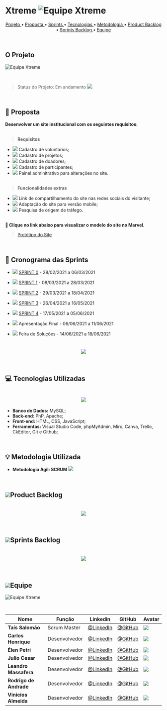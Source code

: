 
# Xtreme ![Equipe Xtreme](/readme/equipe_xtreme_pequeno.png "Equipe Xtreme")


<p align="center">
  <a href ="#o-projeto"> Projeto </a>  • 
  <a href ="#dart-proposta"> Proposta </a>  • 
  <a href ="#calendar-cronograma-das-sprints"> Sprints </a>  • 
  <a href ="#computer-tecnologias-utilizadas"> Tecnologias </a>  • 
  <a href ="#bulb-metodologia-utilizada"> Metodologia </a>  • 
  <a href ="#product-backlog">Product Backlog </a>  •
    <a href ="#sprints-backlog">Sprints Backlog </a>  •
  <a href ="#equipe"> Equipe </a> 
</p>

<br>

## O Projeto
![Equipe Xtreme](/readme/objetivo.png "Objetivo Equipe Xtreme")

<br>

> Status do Projeto: Em andamento <img src = "./readme/Works-in-progress-icon.png" />

<br>

## :dart: Proposta

**Desenvolver um site institucional com os seguintes requisitos:**<br><br>

 > **Requisitos**

 - <img src = "./readme/feito.jpeg" /> Cadastro de voluntários;
 - <img src = "./readme/feito.jpeg" /> Cadastro de projetos;
 - <img src = "./readme/feito.jpeg" /> Cadastro de doadores;
 - <img src = "./readme/feito.jpeg" /> Cadastro de participantes;
 - <img src = "./readme/feito.jpeg" /> Painel adminitrativo para alterações no site.<br><br>

 > **Funcionalidades extras**

 - <img src = "./readme/feito.jpeg" />  Link de compartilhamento do site nas redes sociais do visitante;
 - <img src = "./readme/feito.jpeg" />  Adaptação do site para versão mobile;
 - <img src = "./readme/feito.jpeg" />  Pesquisa de origem de tráfego.<br><br>

  
**:link: Clique no link abaixo para visualizar o modelo do site no Marvel.**  
> [Protótipo do Site](https://marvelapp.com/prototype/144cf1c4/screen/77188628)

<br>

## :calendar: Cronograma das Sprints

- <img src = "./readme/feito.jpeg" /> [SPRINT 0](https://github.com/Xtreme-Equipe/Projeto-Site-Intitucional/tree/main/readme/sprint0) - 28/02/2021 a 06/03/2021 

- <img src = "./readme/feito.jpeg" /> [SPRINT 1](https://github.com/Xtreme-Equipe/Projeto-Site-Intitucional/tree/main/readme/sprint1) - 08/03/2021 a 28/03/2021 

- <img src = "./readme/feito.jpeg" /> [SPRINT 2](https://github.com/Xtreme-Equipe/Projeto-Site-Intitucional/tree/main/readme/sprint2) - 29/03/2021 a 18/04/2021

- <img src = "./readme/feito.jpeg" /> [SPRINT 3](https://github.com/Xtreme-Equipe/Projeto-Site-Intitucional/tree/main/readme/sprint3) - 26/04/2021 a 16/05/2021

- <img src = "./readme/feito.jpeg" /> [SPRINT 4](https://github.com/Xtreme-Equipe/Projeto-Site-Intitucional/tree/main/readme/sprint4) - 17/05/2021 a 05/06/2021

- <img src = "./readme/feito.jpeg" /> Apresentação Final - 06/06/2021 a 11/06/2021

- <img src = "./readme/feito.jpeg" /> Feira de Soluções - 14/06/2021 a 18/06/2021


<h1 align="center"> <img src = "./readme/cronograma_sprints.png"/></h1>

<br>



## :computer: Tecnologias Utilizadas

<h1 align="center"> <img src = "./readme/tecnologias.png"/></h1>

* **Banco de Dados:** MySQL;
* **Back-end:** PhP, Apache;
* **Front-end:** HTML, CSS, JavaScript;
* **Ferramentas:** Visual Studio Code, phpMyAdmin, Miro, Canva, Trello, CkEditor, Git e Github;

<br>

## :bulb: Metodologia Utilizada

* **Metodologia Ágil: SCRUM** 
 <img src = "./readme/metodologia.png" /></h1> 


<br>

## <img src = "./readme/back_log.png"/>Product Backlog

<h1 align="center"> <img src = "./readme/product_backlog.png" /></h1> 

<br>

## <img src = "./readme/back_log.png"/>Sprints Backlog 

<h1 align="center"> <img src = "./readme/sprintbacklog.png" /></h1> 

<br>

## <img src = "./readme/equipe_icon.png"/>Equipe 

![Equipe Xtreme](/readme/equipe.gif "Apresentação Equipe Xtreme")

<br>

|Nome|Função|Linkedin|GitHub|Avatar|
| -------- |-------- |-------- |-------- |-------- |
|**Taís Salomão**|Scrum Master|[@LinkedIn](https://www.linkedin.com/in/tais-salomao/)|[@GitHub](https://github.com/taissalomao)|<img src = "./readme/tais.jpeg">|
|**Carlos Henrique**|Desenvolvedor |[@LinkedIn](https://www.linkedin.com/in/carlos-henrique-2788a0206/)|[@GitHub](https://github.com/carlosleitiii)|<img src = "./readme/carlos.jpeg">|
|**Élen Petri**|Desenvolvedor|[@LinkedIn](https://www.linkedin.com/in/elen-petri/)|[@GitHub](https://github.com/elenpetri)| <img src = "./readme/elen.jpeg">|
|**Julio Cesar**|Desenvolvedor|[@LinkedIn](https://www.linkedin.com/in/juliocesar-07b55a139/)|[@GitHub](https://github.com/juliocesar1316)|<img src = "./readme/julio.jpg">|
|**Leandro Massafera**|Desenvolvedor|[@LinkedIn](https://www.linkedin.com/in/leandro-massafera/)|[@GitHub](https://github.com/LEANDROMASSAFERA)|<img src = "./readme/leandro.jpeg">|
|**Rodrigo de Andrade**|Desenvolvedor|[@LinkedIn](https://www.linkedin.com/in/rodrigo-de-andrade-a34605104/)|[@GitHub](https://github.com/RodrigodeAndrade90)| <img src = "./readme/rodrigo.jpeg">|
|**Vinicios Almeida**|Desenvolvedor|[@LinkedIn](https://www.linkedin.com/in/vin%C3%ADcios-almeida-46800a206/)|[@GitHub](https://github.com/ViniciosAlmeida)|<img src = "./readme/vinicios.jpeg">|

<br>